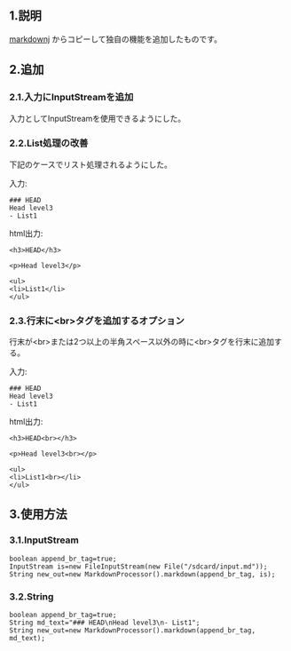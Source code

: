 ## 1.説明

[markdownj](https://github.com/myabc/markdownj) からコピーして独自の機能を追加したものです。

## 2.追加
### 2.1.入力にInputStreamを追加
入力としてInputStreamを使用できるようにした。

### 2.2.List処理の改善
下記のケースでリスト処理されるようにした。

入力:

	### HEAD
	Head level3
	- List1

html出力:

	<h3>HEAD</h3>
	
	<p>Head level3</p>
	
	<ul>
	<li>List1</li>
	</ul>

### 2.3.行末に\<br\>タグを追加するオプション
行末が\<br\>または2つ以上の半角スペース以外の時に\<br\>タグを行末に追加する。

入力:

	### HEAD
	Head level3
	- List1

html出力:

    <h3>HEAD<br></h3>
    
    <p>Head level3<br></p>
    
    <ul>
    <li>List1<br></li>
    </ul>

## 3.使用方法
### 3.1.InputStream

	boolean append_br_tag=true;
	InputStream is=new FileInputStream(new File("/sdcard/input.md"));
	String new_out=new MarkdownProcessor().markdown(append_br_tag, is);

### 3.2.String

	boolean append_br_tag=true;
	String md_text="### HEAD\nHead level3\n- List1";
	String new_out=new MarkdownProcessor().markdown(append_br_tag, md_text);

